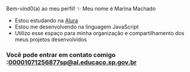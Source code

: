 Bem-vind0(a) ao meu perfil! ✨
Meu nome é Marina Machado 

- Estou estudando na [Alura](https://www.alura.com.br)
- Estou me desenvolvendo na linguagem JavaScript
- Utilizo esse espaço para minha organização e compartilhamento dos meus projetos desenvolvidos

### Você pode entrar em contato comigo :00001071256877sp@al.educaco.sp.gov.br


